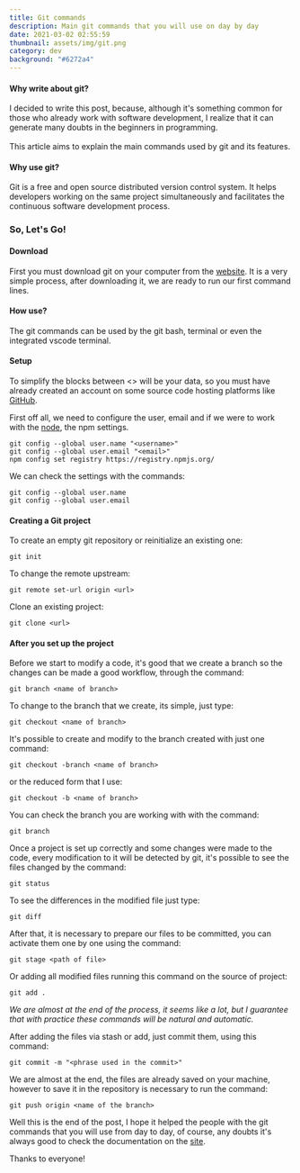 ```yaml
---
title: Git commands
description: Main git commands that you will use on day by day
date: 2021-03-02 02:55:59
thumbnail: assets/img/git.png
category: dev
background: "#6272a4"
---
```

#### Why write about git?

I decided to write this post, because, although it's something common for those who already work with software development, I realize that it can generate many doubts in the beginners in programming.\
\
This article aims to explain the main commands used by git and its features.

#### Why use git?

Git is a free and open source distributed version control system. It helps developers working on the same project simultaneously and facilitates the continuous software development process.

### So, Let's Go!

#### Download

First you must download git on your computer from the [website](https://git-scm.com/). It is a very simple process, after downloading it, we are ready to run our first command lines.

#### How use?

The git commands can be used by the git bash, terminal or even the integrated vscode terminal.

#### Setup

To simplify the blocks between <> will be your data, so you must have already created an account on some source code hosting platforms like [GitHub](https://github.com/).

First off all, we need to configure the user, email and if we were to work with the [node](https://nodejs.org/en/), the npm settings.

```gitconfig
git config --global user.name "<username>"
git config --global user.email "<email>"
npm config set registry https://registry.npmjs.org/
```

We can check the settings with the commands:

```gitconfig
git config --global user.name
git config --global user.email
```

#### Creating a Git project

To create an empty git repository or reinitialize an existing one:

```gitconfig
git init
```

To change the remote upstream:

```gitconfig
git remote set-url origin <url>
```

Clone an existing project:

```gitconfig
git clone <url>
```

#### After you set up the project

Before we start to modify a code, it's good that we create a branch so the changes can be made a good workflow, through the command:

```gitconfig
git branch <name of branch>
```

To change to the branch that we create, its simple, just type:

```gitconfig
git checkout <name of branch>
```

It's possible to create and modify to the branch created with just one command:

```gitconfig
git checkout -branch <name of branch>
```

or the reduced form that I use:

```gitconfig
git checkout -b <name of branch>
```

You can check the branch you are working with with the command:

```gitconfig
git branch
```

Once a project is set up correctly and some changes were made to the code, every modification to it will be detected by git, it's possible to see the files changed by the command:

```gitconfig
git status
```

To see the differences in the modified file just type:

```gitconfig
git diff
```

After that, it is necessary to prepare our files to be committed, you can activate them one by one using the command:

```gitconfig
git stage <path of file>
```

Or adding all modified files running this command on the source of project:

```gitconfig
git add .
```

*We are almost at the end of the process, it seems like a lot, but I guarantee that with practice these commands will be natural and automatic.*

After adding the files via stash or add, just commit them, using this command:

```gitconfig
git commit -m "<phrase used in the commit>"
```

We are almost at the end, the files are already saved on your machine, however to save it in the repository is necessary to run the command:

```gitconfig
git push origin <name of the branch>
```

Well this is the end of the post, I hope it helped the people with the git commands that you will use from day to day, of course, any doubts it's always good to check the documentation on the [site](https://git-scm.com/docs).

Thanks to everyone!